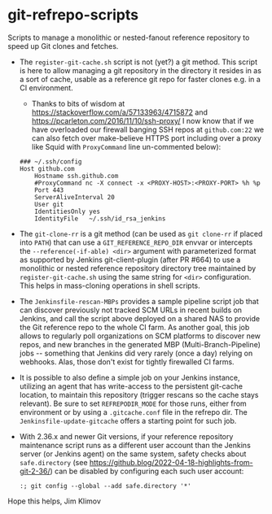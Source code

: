 # git-refrepo-scripts
Scripts to manage a monolithic or nested-fanout reference repository to speed
up Git clones and fetches.

* The `register-git-cache.sh` script is not (yet?) a git method.
  This script is here to allow managing a git repository in the directory it
  resides in as a sort of cache, usable as a reference git repo for faster
  clones e.g. in a CI environment.

    * Thanks to bits of wisdom at https://stackoverflow.com/a/57133963/4715872
    and https://pcarleton.com/2016/11/10/ssh-proxy/ I now know that if we have
    overloaded our firewall banging SSH repos at `github.com:22` we can also
    fetch over make-believe HTTPS port including over a proxy like Squid with
    `ProxyCommand` line un-commented below):
    ````
    ### ~/.ssh/config
    Host github.com
        Hostname ssh.github.com
        #ProxyCommand nc -X connect -x <PROXY-HOST>:<PROXY-PORT> %h %p
        Port 443
        ServerAliveInterval 20
        User git
        IdentitiesOnly yes
        IdentityFile   ~/.ssh/id_rsa_jenkins
    ````

* The `git-clone-rr` is a git method (can be used as `git clone-rr` if
  placed into `PATH`) that can use a `GIT_REFERENCE_REPO_DIR` envvar or
  intercepts the `--reference(-if-able) <dir>` argument with parameterized
  format as supported by Jenkins git-client-plugin (after PR #664) to use
  a monolithic or nested reference repository directory tree maintained by
  `register-git-cache.sh` using the same string for `<dir>` configuration.
  This helps in mass-cloning operations in shell scripts.

* The `Jenkinsfile-rescan-MBPs` provides a sample pipeline script job that
  can discover previously not tracked SCM URLs in recent builds on Jenkins,
  and call the script above deployed on a shared NAS to provide the Git
  reference repo to the whole CI farm. As another goal, this job allows
  to regularly poll organizations on SCM platforms to discover new repos,
  and new branches in the generated MBP (Multi-Branch-Pipeline) jobs --
  something that Jenkins did very rarely (once a day) relying on webhooks.
  Alas, those don't exist for tightly firewalled CI farms.

* It is possible to also define a simple job on your Jenkins instance,
  utilizing an agent that has write-access to the persistent git-cache
  location, to maintain this repository (trigger rescans so the cache
  stays relevant). Be sure to set `REFREPODIR_MODE` for those runs, either
  from environment or by using a `.gitcache.conf` file in the refrepo dir.
  The `Jenkinsfile-update-gitcache` offers a starting point for such job.

* With 2.36.x and newer Git versions, if your reference repository
  maintenance script runs as a different user account than the Jenkins server
  (or Jenkins agent) on the same system, safety checks about `safe.directory`
  (see https://github.blog/2022-04-18-highlights-from-git-2-36/) can be
  disabled by configuring each such user account:
  ````
  :; git config --global --add safe.directory '*'
  ````

Hope this helps,
Jim Klimov
